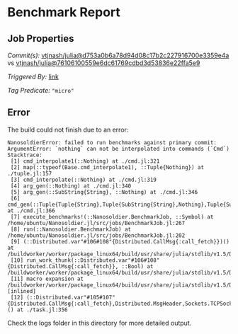 # Benchmark Report

## Job Properties

*Commit(s):* [vtjnash/julia@d753a0b6a78d94d08c17b2c227916700e3359e4a](https://github.com/vtjnash/julia/commit/d753a0b6a78d94d08c17b2c227916700e3359e4a) vs [vtjnash/julia@76106100559e6dc61769cdbd3d53836e22ffa5e9](https://github.com/vtjnash/julia/commit/76106100559e6dc61769cdbd3d53836e22ffa5e9)

*Triggered By:* [link](https://github.com/vtjnash/julia/commit/d753a0b6a78d94d08c17b2c227916700e3359e4a#commitcomment-47436900)

*Tag Predicate:* `"micro"`

## Error

The build could not finish due to an error:

```
NanosoldierError: failed to run benchmarks against primary commit: ArgumentError: `nothing` can not be interpolated into commands (`Cmd`)
Stacktrace:
 [1] cmd_interpolate1(::Nothing) at ./cmd.jl:321
 [2] map(::typeof(Base.cmd_interpolate1), ::Tuple{Nothing}) at ./tuple.jl:157
 [3] cmd_interpolate(::Nothing) at ./cmd.jl:319
 [4] arg_gen(::Nothing) at ./cmd.jl:340
 [5] arg_gen(::SubString{String}, ::Nothing) at ./cmd.jl:346
 [6] cmd_gen(::Tuple{Tuple{String},Tuple{SubString{String},Nothing},Tuple{SubString{String}}}) at ./cmd.jl:366
 [7] execute_benchmarks!(::Nanosoldier.BenchmarkJob, ::Symbol) at /home/ubuntu/Nanosoldier.jl/src/jobs/BenchmarkJob.jl:267
 [8] run(::Nanosoldier.BenchmarkJob) at /home/ubuntu/Nanosoldier.jl/src/jobs/BenchmarkJob.jl:202
 [9] (::Distributed.var"#106#108"{Distributed.CallMsg{:call_fetch}})() at /buildworker/worker/package_linux64/build/usr/share/julia/stdlib/v1.5/Distributed/src/process_messages.jl:294
 [10] run_work_thunk(::Distributed.var"#106#108"{Distributed.CallMsg{:call_fetch}}, ::Bool) at /buildworker/worker/package_linux64/build/usr/share/julia/stdlib/v1.5/Distributed/src/process_messages.jl:79
 [11] macro expansion at /buildworker/worker/package_linux64/build/usr/share/julia/stdlib/v1.5/Distributed/src/process_messages.jl:294 [inlined]
 [12] (::Distributed.var"#105#107"{Distributed.CallMsg{:call_fetch},Distributed.MsgHeader,Sockets.TCPSocket})() at ./task.jl:356
```

Check the logs folder in this directory for more detailed output.

